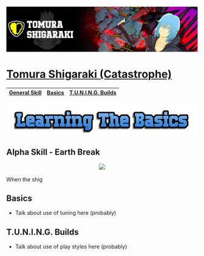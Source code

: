 <p align="center">
    <img src="https://raw.githubusercontent.com/HydrosPlays/ultrarumbleguide/refs/heads/main/images/1501.png" /><br/>
</p>

# [Tomura Shigaraki (Catastrophe)](https://ultrarumble.com/character/15#Variant-1)

| [General Skill](#learning-the-basics) | [Basics](#basics) | [T.U.N.I.N.G. Builds](#tuning-builds) |
|-------------------------------|------------------|-----------------------------|

<p align="center">
    <img src="https://raw.githubusercontent.com/HydrosPlays/ultrarumbleguide/refs/heads/main/images/title1.png" /></br>
</p>

## Alpha Skill - Earth Break

<p align="center">
    <img src="https://ultrarumble.com/assets/Character/Ch015/Variation/Var01/GUI/Skill/T_ui_Skill_Ch015_Unique1.png" width="400" /></br>
</p>

When the shig


  
## Basics 
- Talk about use of tuning here (probably)


## T.U.N.I.N.G. Builds
- Talk about use of play styles here (probably)

